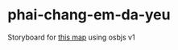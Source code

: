 # phai-chang-em-da-yeu

Storyboard for [this map](https://osu.ppy.sh/beatmapsets/1526749#osu/3123402) using osbjs v1
